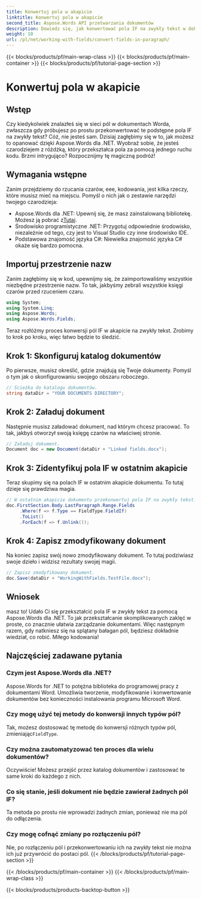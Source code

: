 ```yaml
---
title: Konwertuj pola w akapicie
linktitle: Konwertuj pola w akapicie
second_title: Aspose.Words API przetwarzania dokumentów
description: Dowiedz się, jak konwertować pola IF na zwykły tekst w dokumentach Word za pomocą Aspose.Words dla platformy .NET, korzystając ze szczegółowego przewodnika krok po kroku.
weight: 10
url: /pl/net/working-with-fields/convert-fields-in-paragraph/
---
```


{{< blocks/products/pf/main-wrap-class >}}
{{< blocks/products/pf/main-container >}}
{{< blocks/products/pf/tutorial-page-section >}}

# Konwertuj pola w akapicie

## Wstęp

Czy kiedykolwiek znalazłeś się w sieci pól w dokumentach Worda, zwłaszcza gdy próbujesz po prostu przekonwertować te podstępne pola IF na zwykły tekst? Cóż, nie jesteś sam. Dzisiaj zagłębimy się w to, jak możesz to opanować dzięki Aspose.Words dla .NET. Wyobraź sobie, że jesteś czarodziejem z różdżką, który przekształca pola za pomocą jednego ruchu kodu. Brzmi intrygująco? Rozpocznijmy tę magiczną podróż!

## Wymagania wstępne

Zanim przejdziemy do rzucania czarów, eee, kodowania, jest kilka rzeczy, które musisz mieć na miejscu. Pomyśl o nich jak o zestawie narzędzi twojego czarodzieja:

-  Aspose.Words dla .NET: Upewnij się, że masz zainstalowaną bibliotekę. Możesz ją pobrać z[Tutaj](https://releases.aspose.com/words/net/).
- Środowisko programistyczne .NET: Przygotuj odpowiednie środowisko, niezależnie od tego, czy jest to Visual Studio czy inne środowisko IDE.
- Podstawowa znajomość języka C#: Niewielka znajomość języka C# okaże się bardzo pomocna.

## Importuj przestrzenie nazw

Zanim zagłębimy się w kod, upewnijmy się, że zaimportowaliśmy wszystkie niezbędne przestrzenie nazw. To tak, jakbyśmy zebrali wszystkie księgi czarów przed rzuceniem czaru.

```csharp
using System;
using System.Linq;
using Aspose.Words;
using Aspose.Words.Fields;
```

Teraz rozłóżmy proces konwersji pól IF w akapicie na zwykły tekst. Zrobimy to krok po kroku, więc łatwo będzie to śledzić.

## Krok 1: Skonfiguruj katalog dokumentów

Po pierwsze, musisz określić, gdzie znajdują się Twoje dokumenty. Pomyśl o tym jak o skonfigurowaniu swojego obszaru roboczego.

```csharp
// Ścieżka do katalogu dokumentów.
string dataDir = "YOUR DOCUMENTS DIRECTORY";
```

## Krok 2: Załaduj dokument

Następnie musisz załadować dokument, nad którym chcesz pracować. To tak, jakbyś otworzył swoją księgę czarów na właściwej stronie.

```csharp
// Załaduj dokument.
Document doc = new Document(dataDir + "Linked fields.docx");
```

## Krok 3: Zidentyfikuj pola IF w ostatnim akapicie

Teraz skupimy się na polach IF w ostatnim akapicie dokumentu. To tutaj dzieje się prawdziwa magia.

```csharp
// W ostatnim akapicie dokumentu przekonwertuj pola IF na zwykły tekst.
doc.FirstSection.Body.LastParagraph.Range.Fields
     .Where(f => f.Type == FieldType.FieldIf)
     .ToList()
     .ForEach(f => f.Unlink());
```

## Krok 4: Zapisz zmodyfikowany dokument

Na koniec zapisz swój nowo zmodyfikowany dokument. To tutaj podziwiasz swoje dzieło i widzisz rezultaty swojej magii.

```csharp
// Zapisz zmodyfikowany dokument.
doc.Save(dataDir + "WorkingWithFields.TestFile.docx");
```

## Wniosek

masz to! Udało Ci się przekształcić pola IF w zwykły tekst za pomocą Aspose.Words dla .NET. To jak przekształcanie skomplikowanych zaklęć w proste, co znacznie ułatwia zarządzanie dokumentami. Więc następnym razem, gdy natkniesz się na splątany bałagan pól, będziesz dokładnie wiedział, co robić. Miłego kodowania!

## Najczęściej zadawane pytania

### Czym jest Aspose.Words dla .NET?
Aspose.Words for .NET to potężna biblioteka do programowej pracy z dokumentami Word. Umożliwia tworzenie, modyfikowanie i konwertowanie dokumentów bez konieczności instalowania programu Microsoft Word.

### Czy mogę użyć tej metody do konwersji innych typów pól?
 Tak, możesz dostosować tę metodę do konwersji różnych typów pól, zmieniając`FieldType`.

### Czy można zautomatyzować ten proces dla wielu dokumentów?
Oczywiście! Możesz przejść przez katalog dokumentów i zastosować te same kroki do każdego z nich.

### Co się stanie, jeśli dokument nie będzie zawierał żadnych pól IF?
Ta metoda po prostu nie wprowadzi żadnych zmian, ponieważ nie ma pól do odłączenia.

### Czy mogę cofnąć zmiany po rozłączeniu pól?
Nie, po rozłączeniu pól i przekonwertowaniu ich na zwykły tekst nie można ich już przywrócić do postaci pól.
{{< /blocks/products/pf/tutorial-page-section >}}

{{< /blocks/products/pf/main-container >}}
{{< /blocks/products/pf/main-wrap-class >}}

{{< blocks/products/products-backtop-button >}}
